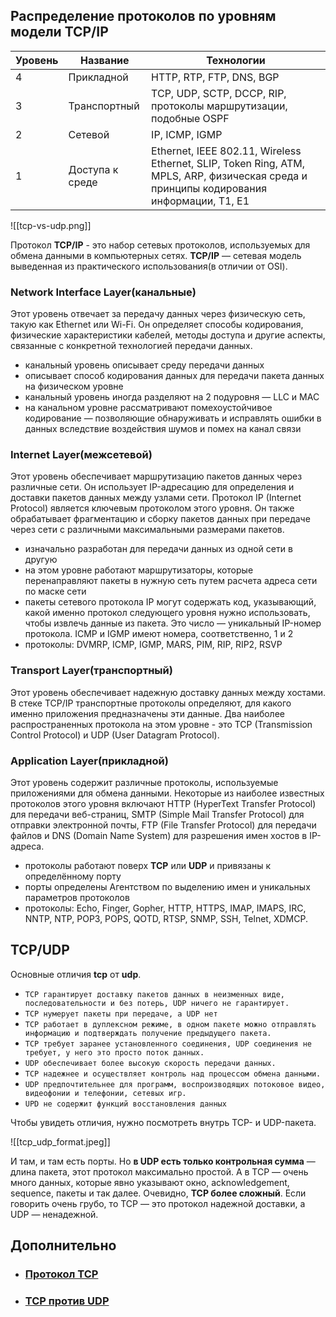 ## Распределение протоколов по уровням модели TCP/IP
| Уровень | Название | Технологии |
| ---- | ---- | ---- |
| 4 | Прикладной | HTTP, RTP, FTP, DNS, BGP |
| 3 | Транспортный | TCP, UDP, SCTP, DCCP, RIP, протоколы маршрутизации, подобные OSPF |
| 2 | Сетевой | IP, ICMP, IGMP |
| 1 | Доступа к среде | Ethernet, IEEE 802.11, Wireless Ethernet, SLIP, Token Ring, ATM, MPLS, ARP, физическая среда и принципы кодирования информации, T1, E1 |
![[tcp-vs-udp.png]]

Протокол **TCP/IP** - это набор сетевых протоколов, используемых для обмена данными в компьютерных сетях. **TCP/IP** — сетевая модель выведенная из практического использования(в отличии от OSI).

### Network Interface Layer(канальные)

Этот уровень отвечает за передачу данных через физическую сеть, такую как Ethernet или Wi-Fi. Он определяет способы кодирования, физические характеристики кабелей, методы доступа и другие аспекты, связанные с конкретной технологией передачи данных.

- канальный уровень описывает среду передачи данных
- описывает способ кодирования данных для передачи пакета данных на физическом уровне
- канальный уровень иногда разделяют на 2 подуровня — LLC и MAC
- на канальном уровне рассматривают помехоустойчивое кодирование — позволяющие обнаруживать и исправлять ошибки в данных вследствие воздействия шумов и помех на канал связи

### Internet Layer(межсетевой)

Этот уровень обеспечивает маршрутизацию пакетов данных через различные сети. Он использует IP-адресацию для определения и доставки пакетов данных между узлами сети. Протокол IP (Internet Protocol) является ключевым протоколом этого уровня. Он также обрабатывает фрагментацию и сборку пакетов данных при передаче через сети с различными максимальными размерами пакетов.

- изначально разработан для передачи данных из одной сети в другую
- на этом уровне работают маршрутизаторы, которые перенаправляют пакеты в нужную сеть путем расчета адреса сети по маске сети
- пакеты сетевого протокола IP могут содержать код, указывающий, какой именно протокол следующего уровня нужно использовать, чтобы извлечь данные из пакета. Это число — уникальный IP-номер протокола. ICMP и IGMP имеют номера, соответственно, 1 и 2
- протоколы: DVMRP, ICMP, IGMP, MARS, PIM, RIP, RIP2, RSVP

### Transport Layer(транспортный)

Этот уровень обеспечивает надежную доставку данных между хостами. В стеке TCP/IP транспортные протоколы определяют, для какого именно приложения предназначены эти данные. Два наиболее распространенных протокола на этом уровне - это TCP (Transmission Control Protocol) и UDP (User Datagram Protocol).

### Application Layer(прикладной)

Этот уровень содержит различные протоколы, используемые приложениями для обмена данными. Некоторые из наиболее известных протоколов этого уровня включают HTTP (HyperText Transfer Protocol) для передачи веб-страниц, SMTP (Simple Mail Transfer Protocol) для отправки электронной почты, FTP (File Transfer Protocol) для передачи файлов и DNS (Domain Name System) для разрешения имен хостов в IP-адреса.

- протоколы работают поверх **TCP** или **UDP** и привязаны к определённому порту
- порты определены Агентством по выделению имен и уникальных параметров протоколов
- протоколы: Echo, Finger, Gopher, HTTP, HTTPS, IMAP, IMAPS, IRC, NNTP, NTP, POP3, POPS, QOTD, RTSP, SNMP, SSH, Telnet, XDMCP.

## TCP/UDP

Основные отличия **tcp** от **udp**.

- `TCP гарантирует доставку пакетов данных в неизменных виде, последовательности и без потерь, UDP ничего не гарантирует.`
- `TCP нумерует пакеты при передаче, а UDP нет`
- `TCP работает в дуплексном режиме, в одном пакете можно отправлять информацию и подтверждать получение предыдущего пакета.`
- `TCP требует заранее установленного соединения, UDP соединения не требует, у него это просто поток данных.`
- `UDP обеспечивает более высокую скорость передачи данных.`
- `TCP надежнее и осуществляет контроль над процессом обмена данными.`
- `UDP предпочтительнее для программ, воспроизводящих потоковое видео, видеофонии и телефонии, сетевых игр.`
- `UPD не содержит функций восстановления данных`

Чтобы увидеть отличия, нужно посмотреть внутрь TCP- и UDP-пакета.

![[tcp_udp_format.jpeg]]

И там, и там есть порты. Но **в UDP есть только контрольная сумма** — длина пакета, этот протокол максимально простой. А в TCP — очень много данных, которые явно указывают окно, acknowledgement, sequence, пакеты и так далее. Очевидно, **TCP более сложный**. Если говорить очень грубо, то TCP — это протокол надежной доставки, а UDP — ненадежной.

## Дополнительно

- ### [Протокол TCP](https://networkguru.ru/protokol-transportnogo-urovnia-tcp-chto-nuzhno-znat/)
- ### [TCP против UDP](https://habr.com/ru/company/oleg-bunin/blog/461829/)